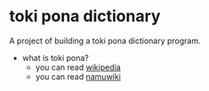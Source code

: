 # toki pona dictionary

A project of building a toki pona dictionary program.
- what is toki pona?
  - you can read [wikipedia](https://en.wikipedia.org/wiki/Toki_Pona)
  - you can read [namuwiki](https://namu.wiki/w/%EB%8F%84%EA%B8%B0%20%EB%B3%B4%EB%82%98?from=%ED%86%A0%ED%82%A4%20%ED%8F%AC%EB%82%98)
